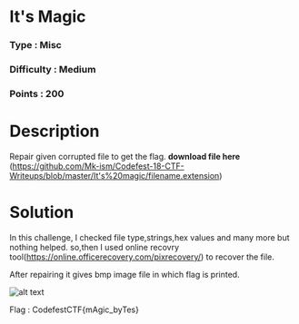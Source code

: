 # It's Magic
### Type : Misc
### Difficulty : Medium
### Points : 200

# Description
Repair given corrupted file to get the flag.
**download file here** (https://github.com/Mk-ism/Codefest-18-CTF-Writeups/blob/master/It's%20magic/filename.extension)

# Solution
In this challenge, I checked file type,strings,hex values and many more but nothing helped.
so,then I used online recovry tool(https://online.officerecovery.com/pixrecovery/) to recover the file.

After repairing it gives bmp image file in which flag is printed.

![alt text](https://github.com/Mk-ism/Codefest-18-CTF-Writeups/blob/master/It's%20magic/repair.bmp)

Flag : CodefestCTF{mAgic_byTes}
